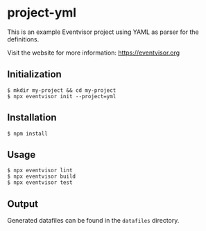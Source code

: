 # project-yml

This is an example Eventvisor project using YAML as parser for the definitions.

Visit the website for more information: https://eventvisor.org

## Initialization

```
$ mkdir my-project && cd my-project
$ npx eventvisor init --project=yml
```

## Installation

```
$ npm install
```

## Usage

```
$ npx eventvisor lint
$ npx eventvisor build
$ npx eventvisor test
```

## Output

Generated datafiles can be found in the `datafiles` directory.
